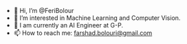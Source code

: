- 👋 Hi, I’m @FeriBolour
- 👀 I’m interested in Machine Learning and Computer Vision.
- 🌱 I am currently an AI Engineer at G-P.
- 📫 How to reach me: farshad.bolouri@gmail.com

<!---
FeriBolour/FeriBolour is a ✨ special ✨ repository because its `README.md` (this file) appears on your GitHub profile.
You can click the Preview link to take a look at your changes.
--->
